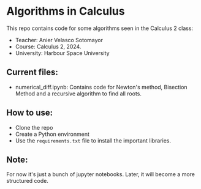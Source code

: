 # Algorithms in Calculus

This repo contains code for some algorithms seen in the Calculus 2 class:
- Teacher: Anier Velasco Sotomayor
- Course: Calculus 2, 2024.
- University: Harbour Space University

## Current files:
- numerical_diff.ipynb: Contains code for Newton's method, Bisection Method and a recursive algorithm to find all roots.

## How to use:
- Clone the repo
- Create a Python environment
- Use the `requirements.txt` file to install the important libraries.

## Note:
For now it's just a bunch of jupyter notebooks. Later, it will become a more structured code.




